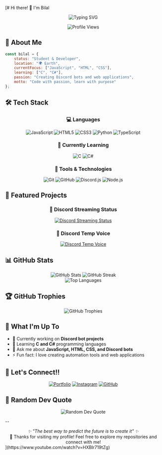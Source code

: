  [# Hi there! 👋 I'm Bilal

<div align="center">
  <img src="https://readme-typing-svg.herokuapp.com?font=Fira+Code&size=24&duration=3000&pause=1000&color=36BCF7&center=true&vCenter=true&width=600&lines=Student+%26+Developer;JavaScript+Enthusiast;Discord+Bot+Creator;Learning+C%2FC%23;Welcome+to+my+GitHub!" alt="Typing SVG" />
</div>

<p align="center">
  <img src="https://komarev.com/ghpvc/?username=b1lal4real&color=blueviolet&style=flat-square&label=Profile+Views" alt="Profile Views" />
</p>

## 🚀 About Me

```javascript
const bilal = {
    status: "Student & Developer",
    location: "🌍 Earth",
    currentFocus: ["JavaScript", "HTML", "CSS"],
    learning: ["C", "C#"],
    passion: "Creating Discord bots and web applications",
    motto: "Code with passion, learn with purpose"
};
```

## 🛠️ Tech Stack

<div align="center">
  
### 💻 Languages
![JavaScript](https://img.shields.io/badge/-JavaScript-F7DF1E?style=for-the-badge&logo=javascript&logoColor=black)
![HTML5](https://img.shields.io/badge/-HTML5-E34F26?style=for-the-badge&logo=html5&logoColor=white)
![CSS3](https://img.shields.io/badge/-CSS3-1572B6?style=for-the-badge&logo=css3&logoColor=white)
![Python](https://img.shields.io/badge/-Python-3776AB?style=for-the-badge&logo=python&logoColor=white)
![TypeScript](https://img.shields.io/badge/-TypeScript-3178C6?style=for-the-badge&logo=typescript&logoColor=white)

### 🌱 Currently Learning
![C](https://img.shields.io/badge/-C-A8B9CC?style=for-the-badge&logo=c&logoColor=black)
![C#](https://img.shields.io/badge/-C%23-239120?style=for-the-badge&logo=csharp&logoColor=white)

### 🔧 Tools & Technologies
![Git](https://img.shields.io/badge/-Git-F05032?style=for-the-badge&logo=git&logoColor=white)
![GitHub](https://img.shields.io/badge/-GitHub-181717?style=for-the-badge&logo=github&logoColor=white)
![Discord.js](https://img.shields.io/badge/-Discord.js-5865F2?style=for-the-badge&logo=discord&logoColor=white)
![Node.js](https://img.shields.io/badge/-Node.js-339933?style=for-the-badge&logo=nodedotjs&logoColor=white)

</div>

## 🎯 Featured Projects

<div align="center">
  
### 🎵 Discord Streaming Status
[![Discord Streaming Status](https://github-readme-stats.vercel.app/api/pin/?username=b1lal4real&repo=discord-streaming-statue&theme=tokyonight&hide_border=true)](https://github.com/b1lal4real/discord-streaming-statue)

### 🎤 Discord Temp Voice
[![Discord Temp Voice](https://github-readme-stats.vercel.app/api/pin/?username=b1lal4real&repo=discord-tempvoice&theme=tokyonight&hide_border=true)](https://github.com/b1lal4real/discord-tempvoice)

</div>

## 📊 GitHub Stats

<div align="center">
  <img src="https://github-readme-stats.vercel.app/api?username=b1lal4real&show_icons=true&theme=tokyonight&hide_border=true&count_private=true" alt="GitHub Stats" />
  <img src="https://github-readme-streak-stats.herokuapp.com/?user=b1lal4real&theme=tokyonight&hide_border=true" alt="GitHub Streak" />
</div>

<div align="center">
  <img src="https://github-readme-stats.vercel.app/api/top-langs/?username=b1lal4real&theme=tokyonight&hide_border=true&layout=compact" alt="Top Languages" />
</div>

## 🏆 GitHub Trophies

<div align="center">
  <img src="https://github-profile-trophy.vercel.app/?username=b1lal4real&theme=tokyonight&no-frame=true&no-bg=true&row=1&column=6" alt="GitHub Trophies" />
</div>

## 🌟 What I'm Up To

- 🔭 Currently working on **Discord bot projects**
- 🌱 Learning **C and C#** programming languages
- 💬 Ask me about **JavaScript, HTML, CSS, and Discord bots**
- ⚡ Fun fact: I love creating automation tools and web applications

## 🤝 Let's Connect!!

<div align="center">
  
[![Portfolio](https://img.shields.io/badge/-Portfolio-FF6B6B?style=for-the-badge&logo=firefox&logoColor=white)](http://ervan.rf.gd/)
[![Instagram](https://img.shields.io/badge/-Instagram-E4405F?style=for-the-badge&logo=instagram&logoColor=white)](https://www.instagram.com/b1lal4real/)
[![GitHub](https://img.shields.io/badge/-GitHub-181717?style=for-the-badge&logo=github&logoColor=white)](https://github.com/b1lal4real)

</div>

## 💭 Random Dev Quote

<div align="center">
  <img src="https://quotes-github-readme.vercel.app/api?type=horizontal&theme=tokyonight" alt="Random Dev Quote" />
</div>

--

<div align="center">
  <i>✨ "The best way to predict the future is to create it" ✨</i>
</div>

<div align="center">
  💙 Thanks for visiting my profile! Feel free to explore my repositories and connect with me!
</div>
](https://www.youtube.com/watch?v=HXBIr719tZg)
